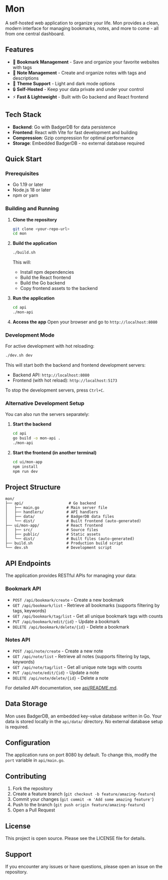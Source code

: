 # Mon

A self-hosted web application to organize your life. Mon provides a clean, modern interface for managing bookmarks, notes, and more to come - all from one central dashboard.

## Features

- 📖 **Bookmark Management** - Save and organize your favorite websites with tags
- 📝 **Note Management** - Create and organize notes with tags and descriptions
- 🌙 **Theme Support** - Light and dark mode options
- 🔒 **Self-Hosted** - Keep your data private and under your control
- ⚡ **Fast & Lightweight** - Built with Go backend and React frontend

## Tech Stack

- **Backend**: Go with BadgerDB for data persistence
- **Frontend**: React with Vite for fast development and building
- **Compression**: Gzip compression for optimal performance
- **Storage**: Embedded BadgerDB - no external database required

## Quick Start

### Prerequisites

- Go 1.19 or later
- Node.js 18 or later
- npm or yarn

### Building and Running

1. **Clone the repository**
   ```bash
   git clone <your-repo-url>
   cd mon
   ```

2. **Build the application**
   ```bash
   ./build.sh
   ```
   This will:
   - Install npm dependencies
   - Build the React frontend
   - Build the Go backend
   - Copy frontend assets to the backend

3. **Run the application**
   ```bash
   cd api
   ./mon-api
   ```

4. **Access the app**
   Open your browser and go to `http://localhost:8080`

### Development Mode

For active development with hot reloading:

```bash
./dev.sh dev
```

This will start both the backend and frontend development servers:
- Backend API: `http://localhost:8080`
- Frontend (with hot reload): `http://localhost:5173`

To stop the development servers, press `Ctrl+C`.

### Alternative Development Setup

You can also run the servers separately:

1. **Start the backend**
   ```bash
   cd api
   go build -o mon-api .
   ./mon-api
   ```

2. **Start the frontend (in another terminal)**
   ```bash
   cd ui/mon-app
   npm install
   npm run dev
   ```

## Project Structure

```
mon/
├── api/                    # Go backend
│   ├── main.go            # Main server file
│   ├── handlers/          # API handlers
│   ├── data/              # BadgerDB data files
│   └── dist/              # Built frontend (auto-generated)
├── ui/mon-app/            # React frontend
│   ├── src/               # Source files
│   ├── public/            # Static assets
│   └── dist/              # Built files (auto-generated)
├── build.sh               # Production build script
└── dev.sh                 # Development script
```

## API Endpoints

The application provides RESTful APIs for managing your data:

### Bookmark API
- `POST /api/bookmark/create` - Create a new bookmark
- `GET /api/bookmark/list` - Retrieve all bookmarks (supports filtering by tags, keywords)
- `GET /api/bookmark/tag/list` - Get all unique bookmark tags with counts
- `PUT /api/bookmark/edit/{id}` - Update a bookmark
- `DELETE /api/bookmark/delete/{id}` - Delete a bookmark

### Notes API
- `POST /api/note/create` - Create a new note
- `GET /api/note/list` - Retrieve all notes (supports filtering by tags, keywords)
- `GET /api/note/tag/list` - Get all unique note tags with counts
- `PUT /api/note/edit/{id}` - Update a note
- `DELETE /api/note/delete/{id}` - Delete a note

For detailed API documentation, see [api/README.md](api/README.md).

## Data Storage

Mon uses BadgerDB, an embedded key-value database written in Go. Your data is stored locally in the `api/data/` directory. No external database setup is required.

## Configuration

The application runs on port 8080 by default. To change this, modify the `port` variable in `api/main.go`.

## Contributing

1. Fork the repository
2. Create a feature branch (`git checkout -b feature/amazing-feature`)
3. Commit your changes (`git commit -m 'Add some amazing feature'`)
4. Push to the branch (`git push origin feature/amazing-feature`)
5. Open a Pull Request

## License

This project is open source. Please see the LICENSE file for details.

## Support

If you encounter any issues or have questions, please open an issue on the repository.
